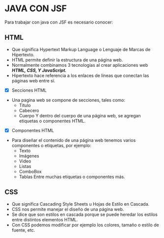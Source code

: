 # JAVA CON JSF
Para trabajar con java con JSF es necesario conocer:

## HTML
  - Que significa Hypertext Markup Language o Lenguaje de Marcas de Hipertexto.
  - HTML permite definir la estructura de una página web.
  - Normalmente combinamos 3 tecnologías al crear aplicaciones web ***HTML, CSS,
  Y JavaScript.***
  - Hipertexto hace referencia a los enlaces de líneas que conectan las páginas
  web entre sí.

- [x] Secciones HTML

- Una pagina web se compone de secciones, tales como:
  - Titulo
  - Cabecero
  - Cuerpo
Y dentro del cuerpo de una página web, se agregan etiquetas o componentes HTML.
- [x] Componentes HTML

- Para diseñar el contenido de una página web tenemos varios componentes o etiquetas,
por ejemplo:
  - Texto
  - Imágenes
  - Video
  - Listas
  - ComboBox
  - Tablas
Entre muchas etiquetas o componentes más. 

## CSS
- Que significa Cascading Style Sheets u Hojas de Estilo en Cascada.
- CSS nos permite manejar el diseño de una página web.
- Se dice que son estilos en cascada porque se puede heredar los estilos entre
distintos elementos HTML.
- Con CSS podemos modificar por ejemplo los colores, tamaño o estilo de fuente, etc.